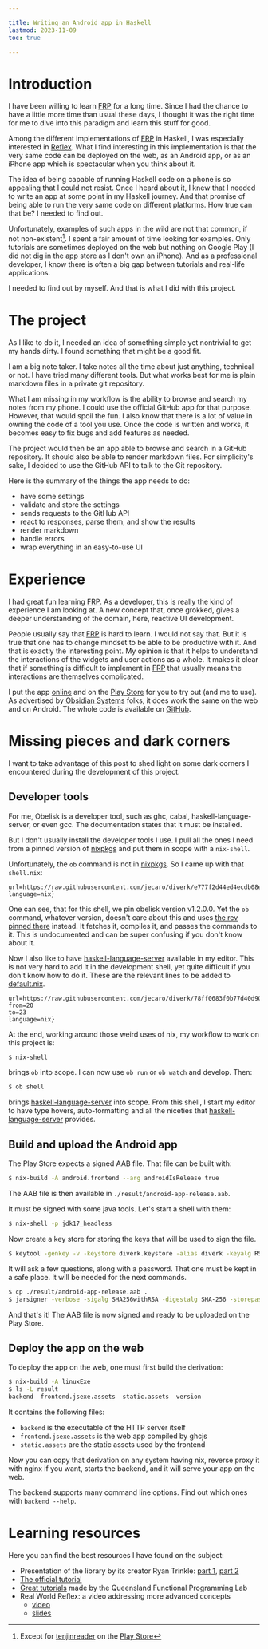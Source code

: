 ```yaml
---

title: Writing an Android app in Haskell
lastmod: 2023-11-09
toc: true

---
```


# Introduction

I have been willing to learn [FRP] for a long time. Since I had the chance to 
have a little more time than usual these days, I thought it was the right time 
for me to dive into this paradigm and learn this stuff for good.

Among the different implementations of [FRP] in Haskell, I was especially 
interested in [Reflex]. What I find interesting in this implementation is that 
the very same code can be deployed on the web, as an Android app, or as an 
iPhone app which is spectacular when you think about it.

The idea of being capable of running Haskell code on a phone is so appealing 
that I could not resist. Once I heard about it, I knew that I needed to write 
an app at some point in my Haskell journey. And that promise of being able to 
run the very same code on different platforms. How true can that be? I needed 
to find out.

Unfortunately, examples of such apps in the wild are not that common, if not 
non-existent[^1]. I spent a fair amount of time looking for examples. Only 
tutorials are sometimes deployed on the web but nothing on Google Play (I did 
not dig in the app store as I don't own an iPhone). And as a professional 
developer, I know there is often a big gap between tutorials and real-life 
applications.

I needed to find out by myself. And that is what I did with this project.

# The project

As I like to do it, I needed an idea of something simple yet nontrivial to get 
my hands dirty. I found something that might be a good fit.

I am a big note taker. I take notes all the time about just anything, technical 
or not. I have tried many different tools. But what works best for me is plain 
markdown files in a private git repository.

What I am missing in my workflow is the ability to browse and search my notes 
from my phone. I could use the official GitHub app for that purpose. However, 
that would spoil the fun. I also know that there is a lot of value in owning 
the code of a tool you use. Once the code is written and works, it becomes easy 
to fix bugs and add features as needed.

The project would then be an app able to browse and search in a GitHub 
repository. It should also be able to render markdown files. For simplicity's 
sake, I decided to use the GitHub API to talk to the Git repository.

Here is the summary of the things the app needs to do:

- have some settings
- validate and store the settings
- sends requests to the GitHub API
- react to responses, parse them, and show the results
- render markdown
- handle errors
- wrap everything in an easy-to-use UI

# Experience

I had great fun learning [FRP]. As a developer, this is really the kind of 
experience I am looking at. A new concept that, once grokked, gives a deeper 
understanding of the domain, here, reactive UI development.

People usually say that [FRP] is hard to learn. I would not say that. But it is 
true that one has to change mindset to be able to be productive with it. And 
that is exactly the interesting point. My opinion is that it helps to 
understand the interactions of the widgets and user actions as a whole. It 
makes it clear that if something is difficult to implement in [FRP] that 
usually means the interactions are themselves complicated.

I put the app [online](https://diverk.quillet.org) and on the [Play 
Store](https://play.google.com/store/apps/details?id=org.jecaro.diverk)
for you to try out (and me to use). As advertised by [Obsidian 
Systems][obsidian] folks, it does work the same on the web and on Android. The 
whole code is available on [GitHub](https://github.com/jecaro/diverk).

# Missing pieces and dark corners

I want to take advantage of this post to shed light on some dark corners I 
encountered during the development of this project.

## Developer tools

For me, Obelisk is a developer tool, such as ghc, cabal, 
haskell-language-server, or even gcc. The documentation states that it must be 
installed.

But I don't usually install the developer tools I use. I pull all the ones I 
need from a pinned version of [nixpkgs] and put them in scope with a 
`nix-shell`.

Unfortunately, the `ob` command is not in [nixpkgs]. So I came up with that 
`shell.nix`:

```{.get
url=https://raw.githubusercontent.com/jecaro/diverk/e777f2d44ed4ecdb08ed8f2b3c832d327bea7611/shell.nix
language=nix}
```

One can see, that for this shell, we pin obelisk version v1.2.0.0. Yet the `ob` 
command, whatever version, doesn't care about this and uses [the rev pinned 
there](https://github.com/jecaro/diverk/blob/main/.obelisk/impl/github.json) 
instead. It fetches it, compiles it, and passes the commands to it. This is 
undocumented and can be super confusing if you don't know about it.

Now I also like to have [haskell-language-server][HLS] available in my editor. 
This is not very hard to add it in the development shell, yet quite difficult 
if you don't know how to do it. These are the relevant lines to be added to 
[default.nix](https://github.com/jecaro/diverk/blob/78ff0683f0b77d40d907ff19f4a9771c5406957a/default.nix#L20).

```{.get
url=https://raw.githubusercontent.com/jecaro/diverk/78ff0683f0b77d40d907ff19f4a9771c5406957a/default.nix
from=20
to=23
language=nix}
```

At the end, working around those weird uses of nix, my workflow to work on this 
project is:

```bash
$ nix-shell
```

brings `ob` into scope. I can now use `ob run` or `ob watch` and develop. Then:

```bash
$ ob shell
```

brings [haskell-language-server][HLS] into scope. From this shell, I start my 
editor to have type hovers, auto-formatting and all the niceties that 
[haskell-language-server][HLS] provides.

## Build and upload the Android app

The Play Store expects a signed AAB file. That file can be built with:

```bash
$ nix-build -A android.frontend --arg androidIsRelease true
```

The AAB file is then available in `./result/android-app-release.aab`.

It must be signed with some java tools. Let's start a shell with them:

```bash
$ nix-shell -p jdk17_headless
```

Now create a key store for storing the keys that will be used to sign the file.

```bash
$ keytool -genkey -v -keystore diverk.keystore -alias diverk -keyalg RSA -keysize 2048 -validity 10000
```

It will ask a few questions, along with a password. That one must be kept in a 
safe place. It will be needed for the next commands.

```bash
$ cp ./result/android-app-release.aab .
$ jarsigner -verbose -sigalg SHA256withRSA -digestalg SHA-256 -storepass the-passord-given-to-keytool -keystore diverk.keystore ./android-app-release.aab diverk
```

And that's it! The AAB file is now signed and ready to be uploaded on the Play 
Store.

## Deploy the app on the web

To deploy the app on the web, one must first build the derivation:

```bash
$ nix-build -A linuxExe
$ ls -L result
backend  frontend.jsexe.assets  static.assets  version
```

It contains the following files:

- `backend` is the executable of the HTTP server itself
- `frontend.jsexe.assets` is the web app compiled by ghcjs
- `static.assets` are the static assets used by the frontend

Now you can copy that derivation on any system having nix, reverse proxy it 
with nginx if you want, starts the backend, and it will serve your app on the 
web.

The backend supports many command line options. Find out which ones with 
`backend --help`.

# Learning resources

Here you can find the best resources I have found on the subject:

- Presentation of the library by its creator Ryan Trinkle: [part 
  1](https://www.youtube.com/watch?v=mYvkcskJbc4), [part 
  2](https://www.youtube.com/watch?v=3qfc9XFVo2c)
- [The official tutorial](https://reflex-frp.org/tutorial)
- [Great tutorials](https://qfpl.io/projects/reflex/) made by the Queensland 
  Functional Programming Lab
- Real World Reflex: a video addressing more advanced concepts
  - [video](https://www.youtube.com/watch?v=dNBUDAU9sv4)
  - [slides](https://github.com/mightybyte/real-world-reflex/blob/master/index.md)

[^1]: Except for [tenjinreader](https://github.com/dfordivam/tenjinreader/) on 
    the [Play 
    Store](https://play.google.com/store/apps/details?id=com.blueimpact.tenjinreader)

[FRP]: https://en.wikipedia.org/wiki/Functional_reactive_programming
[HLS]: https://github.com/haskell/haskell-language-server
[Reflex]: https://reflex-frp.org/
[nixpkgs]: https://github.com/NixOS/nixpkgs
[obsidian]: https://obsidian.systems/

